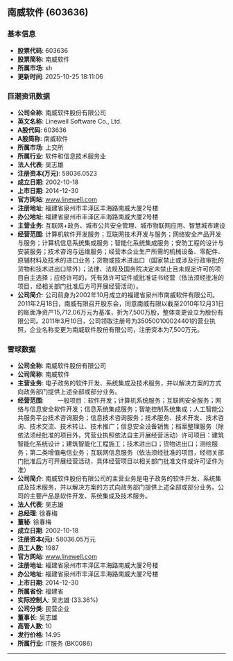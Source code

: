 ## 南威软件 (603636)

### 基本信息

- **股票代码**: 603636
- **股票简称**: 南威软件
- **所属市场**: sh
- **更新时间**: 2025-10-25 18:11:06

### 巨潮资讯数据

- **公司全称**: 南威软件股份有限公司
- **英文名称**: Linewell Software Co., Ltd.
- **A股代码**: 603636
- **A股简称**: 南威软件
- **所属市场**: 上交所
- **所属行业**: 软件和信息技术服务业
- **法人代表**: 吴志雄
- **注册资本(万元)**: 58036.0523
- **成立日期**: 2002-10-18
- **上市日期**: 2014-12-30
- **官方网站**: www.linewell.com
- **注册地址**: 福建省泉州市丰泽区丰海路南威大厦2号楼
- **办公地址**: 福建省泉州市丰泽区丰海路南威大厦2号楼
- **主营业务**: 互联网+政务、城市公共安全管理、城市物联网应用、智慧城市建设
- **经营范围**: 计算机软件开发服务；互联网技术开发与服务；网络安全产品开发与服务；计算机信息系统集成服务；智能化系统集成服务；安防工程的设计与安装服务；技术咨询与运维服务；经营本企业生产所需的机械设备、零配件、原辅材料及技术的进口业务；货物或技术进出口（国家禁止或涉及行政审批的货物和技术进出口除外）；法律、法规及国务院决定未禁止且未规定许可的项目自主选择；应经许可的，凭有效许可证件或批准证书经营（依法须经批准的项目，经相关部门批准后方可开展经营活动）。
- **公司简介**: 公司前身为2002年10月成立的福建省泉州市南威软件有限公司。2011年2月18日，南威有限召开股东会，同意南威有限以截至2010年12月31日的账面净资产15,712.06万元为基准，折为7,500万股，整体变更设立为股份有限公司。2011年3月10日，公司领取注册号为350500100024401的营业执照，企业名称变更为南威软件股份有限公司，注册资本为7,500万元。

### 雪球数据

- **公司全称**: 南威软件股份有限公司
- **公司简称**: 南威软件
- **主营业务**: 电子政务的软件开发、系统集成及技术服务，并以解决方案的方式向政务部门提供上述全部或部分业务。
- **经营范围**: 　　一般项目：软件开发；计算机系统服务；互联网安全服务；网络与信息安全软件开发；信息系统集成服务；智能控制系统集成；人工智能公共服务平台技术咨询服务；信息技术咨询服务；技术服务、技术开发、技术咨询、技术交流、技术转让、技术推广；信息安全设备销售；档案整理服务（除依法须经批准的项目外，凭营业执照依法自主开展经营活动）许可项目：建筑智能化系统设计；建筑智能化工程施工；技术进出口；货物进出口；测绘服务；第二类增值电信业务；互联网信息服务（依法须经批准的项目，经相关部门批准后方可开展经营活动，具体经营项目以相关部门批准文件或许可证件为准）
- **公司简介**: 南威软件股份有限公司的主营业务是电子政务的软件开发、系统集成及技术服务，并以解决方案的方式向政务部门提供上述全部或部分业务。公司的主要产品是软件开发、系统集成及技术服务。
- **法人代表**: 吴志雄
- **总经理**: 徐春梅
- **董秘**: 徐春梅
- **成立日期**: 2002-10-18
- **注册资本(元)**: 58036.05万元
- **员工人数**: 1987
- **官方网站**: www.linewell.com
- **注册地址**: 福建省泉州市丰泽区丰海路南威大厦2号楼
- **办公地址**: 福建省泉州市丰泽区丰海路南威大厦2号楼
- **上市日期**: 2014-12-30
- **所属省份**: 福建省
- **实际控制人**: 吴志雄 (33.36%)
- **公司分类**: 民营企业
- **董事长**: 吴志雄
- **高管人数**: 10
- **发行价格**: 14.95
- **所属行业**: IT服务 (BK0086)

---